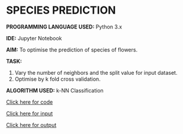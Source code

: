 # SPECIES PREDICTION

**PROGRAMMING LANGUAGE USED:** Python 3.x

**IDE:** Jupyter Notebook

**AIM:** To optimise the prediction of species of flowers.

**TASK:**  
1. Vary the number of neighbors and the split value for input dataset.
2. Optimise by k fold cross validation.

**ALGORITHM USED:** k-NN Classification
		
[Click here for code](https://github.com/ktyagi12/Projects/tree/master/Optimized_Species_Prediction/code)

[Click here for input](https://github.com/ktyagi12/Projects/tree/master/Optimized_Species_Prediction/input)

[Click here for output](https://github.com/ktyagi12/Projects/tree/master/Optimized_Species_Prediction/output)
